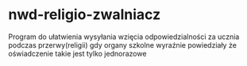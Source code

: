 # nwd-religio-zwalniacz
Program do ułatwienia wysyłania wzięcia odpowiedzialności za ucznia podczas przerwy(religii) gdy organy szkolne wyraźnie powiedziały że oświadczenie takie jest tylko jednorazowe
